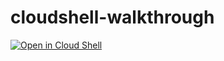 # cloudshell-walkthrough

[![Open in Cloud Shell](https://gstatic.com/cloudssh/images/open-btn.png)](https://console.cloud.google.com/cloudshell/editor?cloudshell_git_repo=github.com/superquery-ikala-cc/cloudshell-walkthrough.git&cloudshell_tutorial=tutorial.md)
